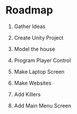 # Roadmap

1. Gather Ideas

2. Create Unity Project

3. Model the house

4. Program Player Control

5. Make Laptop Screen

6. Make Websites

7. Add Killers

8. Add Main Menu Screen